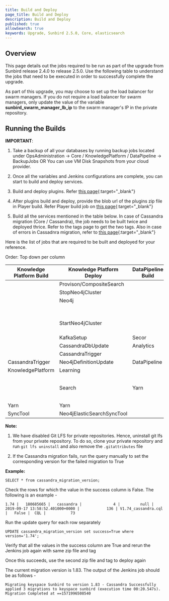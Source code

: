 ```yaml
---
title: Build and Deploy
page_title: Build and Deploy
description: Build and Deploy
published: true
allowSearch: true
keywords: Upgrade, Sunbird 2.5.0, Core, elasticsearch
---
```


## Overview

This page details out the jobs required to be run as part of the upgrade from Sunbird release 2.4.0 to release 2.5.0. Use the following table to understand the jobs that need to be executed in order to successfully complete the upgrade. 

As part of this upgrade, you may choose to set up the load balancer for swarm managers. If you do not require a load balancer for swarm managers, only update the value of the variable **sunbird_swarm_manager_lb_ip** to the swarm manager's IP in the private repository.


## Running the Builds 

**IMPORTANT**: 

1. Take a backup of all your databases by running backup jobs located under OpsAdministration → Core / KnowledgePlatform / DataPipeline → BackupJobs OR You can use VM Disk Snapshots from your cloud provider.

2. Once all the variables and Jenkins configurations are complete, you can start to build and deploy services.

3. Build and deploy plugins. Refer [this page](developer-docs/server-installation/plugins){:target="_blank"}

4. After plugins build and deploy, provide the blob url of the plugins zip file in Player build. Refer Player build job on [this page](developer-docs/server-installation/artifactupload-job/core-services){:target="_blank"}

5. Build all the services mentioned in the table below. In case of Cassandra migration (Core / Cassandra), the job needs to be built twice and deployed thrice. Refer to the tags page to get the two tags. Also in case of errors in Cassadnra migration, refer to [this page](developer-docs/server-installation/core-services){:target="_blank"}

Here is the list of jobs that are required to be built and deployed for your reference.

Order: Top down per column

|Knowledge Platform Build |	Knowledge Platform Deploy |	DataPipeline Build | DataPipeline Deploy | Core Build | Core Deploy |
|-------------------------|---------------------------|--------------------|---------------------|------------|------------|
|                         | Provison/CompositeSearch  |	                   | CassandraDbUpdate   | Cassandra | Cassandra |
|                         | StopNeo4jCluster          |                    |                     | CassandraTrigger | CassandraTrigger |
|                         | Neo4j	                  |                    | KafkaSetup          | Keycloak  | Keycloak  |                         
|                         |                           |                    |                     |           | ApplicationElasticSearch
|                         | StartNeo4jCluster	      |                    | KafkaIndexer        | Player    | OpsAdministration/Core/ESMapping (Provide value as `all` for job parameter indices_name)    |
|                         | KafkaSetup                | Secor              | Secor               | Learner   | Player   |
|                         | CassandraDbUpdate         |	Analytics          | AnalyticsAPI        | Content   | Learner   |
|                         | CassandraTrigger          |                    |                     | Lms       | Content       |
| CassandraTrigger        | Neo4jDefinitionUpdate     | DataPipeline       |	DataProducts       | Telemetry | Lms |
| KnowledgePlatform       |	Learning                  |                    | SamzaTelemetrySchemas | Proxy   | Telemetry     |
|                         | Search	                  | Yarn               |	Yarn (Multiselect all options in the job parameter job_names_to_deploy)	             |           | OnboardAPI|
|  Yarn	                  | Yarn                      |                    |                     |           | Proxy |
|  SyncTool               | Neo4jElasticSearchSyncTool|                    |                     |           | OnboardConsumers   |


**Note:** 
1. We have disabled Git LFS for private repositories. Hence, uninstall git lfs from your private repository.
To do so, clone your private repository and run ```git lfs uninstall``` and also remove the ```.gitattributes``` file

2. If the Cassandra migration fails, run the query manually to set the corresponding version for the failed migration to True 

**Example:**

`SELECT * from cassandra_migration_version;`

Check the rows for which the value in the success column is False. The following is an example -

`1.74 |   180685665 |   cassandra |              4 |         null | 2019-09-17 13:58:52.401000+0000 |            136 | V1.74_cassandra.cql |   False |  CQL |           73`

Run the update query for each row separately 

`UPDATE cassandra_migration_version set success=True where version='1.74';`

Verify that all the values in the success column are True and rerun the Jenkins job again with same zip file and tag

Once this succeeds, use the second zip file and tag to deploy again

The current migration version is 1.83. The output of the Jenkins job should be as follows -

`Migrating keyspace Sunbird to version 1.83 - Cassandra
Successfully applied 3 migrations to keyspace sunbird (execution time 00:20.547s).
Migration Completed at ==1571996508540`
